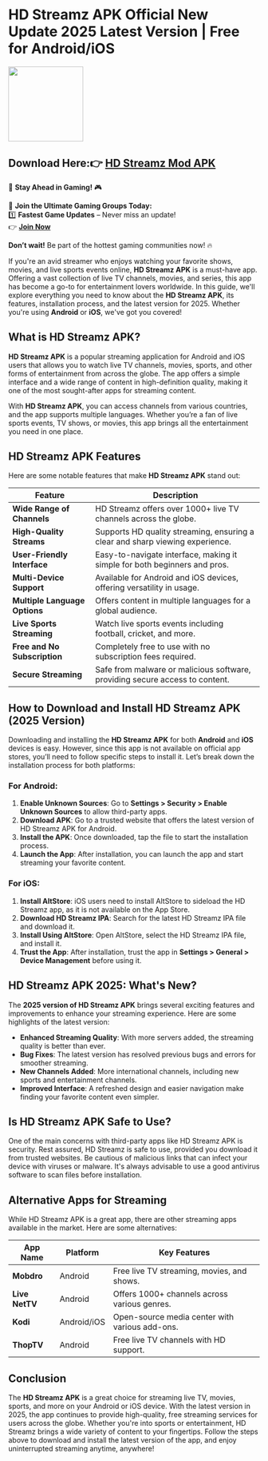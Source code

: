 # HD Streamz APK Official New Update 2025 Latest Version | Free for Android/iOS

<img src="https://github.com/user-attachments/assets/0505b48e-923d-43e8-bf98-3b3330332619" width="150" />

## Download Here:👉 [HD Streamz Mod APK](https://apkbros.com/how-to-download-hd-streamz-apk/) 
🚀 **Stay Ahead in Gaming!** 🎮

📢 **Join the Ultimate Gaming Groups Today:**  
1️⃣ **Fastest Game Updates** – Never miss an update!  
👉 [**Join Now**](https://t.me/apkbros_official)

**Don’t wait!** Be part of the hottest gaming communities now! 🔥



If you're an avid streamer who enjoys watching your favorite shows, movies, and live sports events online, **HD Streamz APK** is a must-have app. Offering a vast collection of live TV channels, movies, and series, this app has become a go-to for entertainment lovers worldwide. In this guide, we'll explore everything you need to know about the **HD Streamz APK**, its features, installation process, and the latest version for 2025. Whether you're using **Android** or **iOS**, we've got you covered!

## What is HD Streamz APK?

**HD Streamz APK** is a popular streaming application for Android and iOS users that allows you to watch live TV channels, movies, sports, and other forms of entertainment from across the globe. The app offers a simple interface and a wide range of content in high-definition quality, making it one of the most sought-after apps for streaming content.

With **HD Streamz APK**, you can access channels from various countries, and the app supports multiple languages. Whether you’re a fan of live sports events, TV shows, or movies, this app brings all the entertainment you need in one place.

## HD Streamz APK Features

Here are some notable features that make **HD Streamz APK** stand out:

| Feature                           | Description                                                                 |
|-----------------------------------|-----------------------------------------------------------------------------|
| **Wide Range of Channels**        | HD Streamz offers over 1000+ live TV channels across the globe.             |
| **High-Quality Streams**          | Supports HD quality streaming, ensuring a clear and sharp viewing experience.|
| **User-Friendly Interface**       | Easy-to-navigate interface, making it simple for both beginners and pros.   |
| **Multi-Device Support**          | Available for Android and iOS devices, offering versatility in usage.       |
| **Multiple Language Options**     | Offers content in multiple languages for a global audience.                 |
| **Live Sports Streaming**         | Watch live sports events including football, cricket, and more.             |
| **Free and No Subscription**      | Completely free to use with no subscription fees required.                  |
| **Secure Streaming**              | Safe from malware or malicious software, providing secure access to content.|

## How to Download and Install HD Streamz APK (2025 Version)

Downloading and installing the **HD Streamz APK** for both **Android** and **iOS** devices is easy. However, since this app is not available on official app stores, you’ll need to follow specific steps to install it. Let’s break down the installation process for both platforms:

### For Android:
1. **Enable Unknown Sources**: Go to **Settings > Security > Enable Unknown Sources** to allow third-party apps.
2. **Download APK**: Go to a trusted website that offers the latest version of HD Streamz APK for Android.
3. **Install the APK**: Once downloaded, tap the file to start the installation process.
4. **Launch the App**: After installation, you can launch the app and start streaming your favorite content.

### For iOS:
1. **Install AltStore**: iOS users need to install AltStore to sideload the HD Streamz app, as it is not available on the App Store.
2. **Download HD Streamz IPA**: Search for the latest HD Streamz IPA file and download it.
3. **Install Using AltStore**: Open AltStore, select the HD Streamz IPA file, and install it.
4. **Trust the App**: After installation, trust the app in **Settings > General > Device Management** before using it.

## HD Streamz APK 2025: What's New?

The **2025 version of HD Streamz APK** brings several exciting features and improvements to enhance your streaming experience. Here are some highlights of the latest version:

- **Enhanced Streaming Quality**: With more servers added, the streaming quality is better than ever.
- **Bug Fixes**: The latest version has resolved previous bugs and errors for smoother streaming.
- **New Channels Added**: More international channels, including new sports and entertainment channels.
- **Improved Interface**: A refreshed design and easier navigation make finding your favorite content even simpler.

## Is HD Streamz APK Safe to Use?

One of the main concerns with third-party apps like HD Streamz APK is security. Rest assured, HD Streamz is safe to use, provided you download it from trusted websites. Be cautious of malicious links that can infect your device with viruses or malware. It's always advisable to use a good antivirus software to scan files before installation.

## Alternative Apps for Streaming

While HD Streamz APK is a great app, there are other streaming apps available in the market. Here are some alternatives:

| App Name             | Platform     | Key Features                                 |
|----------------------|--------------|----------------------------------------------|
| **Mobdro**           | Android      | Free live TV streaming, movies, and shows.    |
| **Live NetTV**       | Android      | Offers 1000+ channels across various genres.  |
| **Kodi**             | Android/iOS  | Open-source media center with various add-ons.|
| **ThopTV**           | Android      | Free live TV channels with HD support.       |

## Conclusion

The **HD Streamz APK** is a great choice for streaming live TV, movies, sports, and more on your Android or iOS device. With the latest version in 2025, the app continues to provide high-quality, free streaming services for users across the globe. Whether you're into sports or entertainment, HD Streamz brings a wide variety of content to your fingertips. Follow the steps above to download and install the latest version of the app, and enjoy uninterrupted streaming anytime, anywhere!
